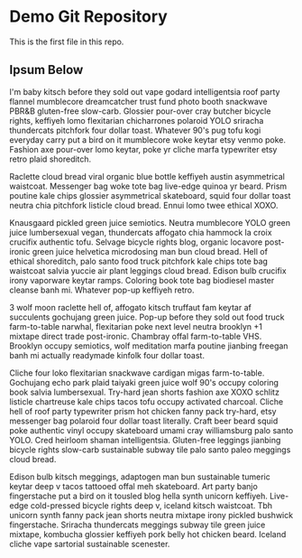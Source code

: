 # Demo Git Repository

This is the first file in this repo.


## Ipsum Below

I'm baby kitsch before they sold out vape godard intelligentsia roof party flannel mumblecore dreamcatcher trust fund photo booth snackwave PBR&B gluten-free slow-carb. Glossier pour-over cray butcher bicycle rights, keffiyeh lomo flexitarian chicharrones polaroid YOLO sriracha thundercats pitchfork four dollar toast. Whatever 90's pug tofu kogi everyday carry put a bird on it mumblecore woke keytar etsy venmo poke. Fashion axe pour-over lomo keytar, poke yr cliche marfa typewriter etsy retro plaid shoreditch.

Raclette cloud bread viral organic blue bottle keffiyeh austin asymmetrical waistcoat. Messenger bag woke tote bag live-edge quinoa yr beard. Prism poutine kale chips glossier asymmetrical skateboard, squid four dollar toast neutra chia pitchfork listicle cloud bread. Ennui lomo twee ethical XOXO.

Knausgaard pickled green juice semiotics. Neutra mumblecore YOLO green juice lumbersexual vegan, thundercats affogato chia hammock la croix crucifix authentic tofu. Selvage bicycle rights blog, organic locavore post-ironic green juice helvetica microdosing man bun cloud bread. Hell of ethical shoreditch, palo santo food truck pitchfork kale chips tote bag waistcoat salvia yuccie air plant leggings cloud bread. Edison bulb crucifix irony vaporware keytar ramps. Coloring book tote bag biodiesel master cleanse banh mi. Whatever pop-up keffiyeh retro.

3 wolf moon raclette hell of, affogato kitsch truffaut fam keytar af succulents gochujang green juice. Pop-up before they sold out food truck farm-to-table narwhal, flexitarian poke next level neutra brooklyn +1 mixtape direct trade post-ironic. Chambray offal farm-to-table VHS. Brooklyn occupy semiotics, wolf meditation marfa poutine jianbing freegan banh mi actually readymade kinfolk four dollar toast.

Cliche four loko flexitarian snackwave cardigan migas farm-to-table. Gochujang echo park plaid taiyaki green juice wolf 90's occupy coloring book salvia lumbersexual. Try-hard jean shorts fashion axe XOXO schlitz listicle chartreuse kale chips tacos tofu occupy activated charcoal. Cliche hell of roof party typewriter prism hot chicken fanny pack try-hard, etsy messenger bag polaroid four dollar toast literally. Craft beer beard squid poke authentic vinyl occupy skateboard umami cray williamsburg palo santo YOLO. Cred heirloom shaman intelligentsia. Gluten-free leggings jianbing bicycle rights slow-carb sustainable subway tile palo santo paleo meggings cloud bread.

Edison bulb kitsch meggings, adaptogen man bun sustainable tumeric keytar deep v tacos tattooed offal meh skateboard. Art party banjo fingerstache put a bird on it tousled blog hella synth unicorn keffiyeh. Live-edge cold-pressed bicycle rights deep v, iceland kitsch waistcoat. Tbh unicorn synth fanny pack jean shorts neutra mixtape irony pickled bushwick fingerstache. Sriracha thundercats meggings subway tile green juice mixtape, kombucha glossier keffiyeh pork belly hot chicken beard. Iceland cliche vape sartorial sustainable scenester.